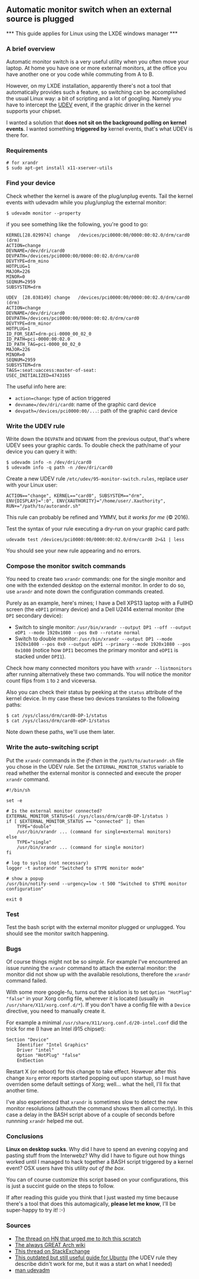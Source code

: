 ## Automatic monitor switch when an external source is plugged


*** This guide applies for Linux using the LXDE windows manager ***


### A brief overview
Automatic monitor switch is a very useful utility when you often move your laptop. At home you have one or more external monitors, at the office you have another one or you code while commuting from A to B.

However, on my LXDE installation, apparently there's not a tool that automatically provides such a feature, so switching can be accomplished the usual Linux way: a bit of scripting and a lot of googling.
Namely you have to intercept the [UDEV](https://en.wikipedia.org/wiki/Udev) event, if the graphic driver in the kernel supports your chipset.

I wanted a solution that __does not sit on the background polling on kernel events__. I wanted something __triggered by__ kernel events, that's what UDEV is there for.

### Requirements
```
# for xrandr
$ sudo apt-get install x11-xserver-utils
```

### Find your device
Check whether the kernel is aware of the plug/unplug events. Tail the kernel events with udevadm while you plug/unplug the external monitor:
```
$ udevadm monitor --property
```
if you see something like the following, you're good to go:
```
KERNEL[28.029974] change   /devices/pci0000:00/0000:00:02.0/drm/card0 (drm)
ACTION=change
DEVNAME=/dev/dri/card0
DEVPATH=/devices/pci0000:00/0000:00:02.0/drm/card0
DEVTYPE=drm_mino
HOTPLUG=1
MAJOR=226
MINOR=0
SEQNUM=2959
SUBSYSTEM=drm

UDEV  [28.038149] change   /devices/pci0000:00/0000:00:02.0/drm/card0 (drm)
ACTION=change
DEVNAME=/dev/dri/card0
DEVPATH=/devices/pci0000:00/0000:00:02.0/drm/card0
DEVTYPE=drm_minor
HOTPLUG=1
ID_FOR_SEAT=drm-pci-0000_00_02_0
ID_PATH=pci-0000:00:02.0
ID_PATH_TAG=pci-0000_00_02_0
MAJOR=226
MINOR=0
SEQNUM=2959
SUBSYSTEM=drm
TAGS=:seat:uaccess:master-of-seat:
USEC_INITIALIZED=4743165
```
The useful info here are:
- `action=change`: type of action triggered
- `devname=/dev/dri/card0`: name of the graphic card device
- `devpath=/devices/pci0000:00/...`: path of the graphic card device

### Write the UDEV rule
Write down the `DEVPATH` and `DEVNAME` from the previous output, that's where UDEV sees your graphic cards. To double check the path/name of your device you can query it with:
```
$ udevadm info -n /dev/dri/card0
$ udevadm info -q path -n /dev/dri/card0
```
Create a new UDEV rule `/etc/udev/95-monitor-switch.rules`, replace _user_ with your Linux user:
```
ACTION=="change", KERNEL=="card0", SUBSYSTEM=="drm", ENV{DISPLAY}=":0", ENV{XAUTHORITY}="/home/user/.Xauthority", RUN+="/path/to/autorandr.sh"
```
This rule can probably be refined and YMMV, but _it works for me_ (:copyright: 2016).

Test the syntax of your rule executing a dry-run on your graphic card path:
```
udevadm test /devices/pci0000:00/0000:00:02.0/drm/card0 2>&1 | less
```
You should see your new rule appearing and no errors.

### Compose the monitor switch commands
You need to create two `xrandr` commands: one for the single monitor and one with the extended desktop on the external monitor. In order to do so, use `arandr` and note down the configuration commands created.

Purely as an example, here's mines; I have a Dell XPS13 laptop with a FullHD screen (the `eDPI1` primary device) and a Dell U2414 external monitor (the `DPI` secondary device):
* Switch to single monitor: `/usr/bin/xrandr --output DP1 --off --output eDP1 --mode 1920x1080 --pos 0x0 --rotate normal`
* Switch to double monitor: `/usr/bin/xrandr --output DP1 --mode 1920x1080 --pos 0x0 --output eDP1 --primary --mode 1920x1080 --pos 0x1080` (notice how `DPI1` becomes the primary monitor and `eDPI1` is stacked under `DPI1`).

Check how many connected monitors you have with `xrandr --listmonitors` after running alternatively these two commands. You will notice the monitor count flips from `1` to `2` and viceversa.

Also you can check their status by peeking at the `status` attribute of the kernel device. In my case these two devices translates to the following paths:
```
$ cat /sys/class/drm/card0-DP-1/status
$ cat /sys/class/drm/card0-eDP-1/status
```
Note down these paths, we'll use them later.

### Write the auto-switching script
Put the `xrandr` commands in the *if-then* in the `/path/to/autorandr.sh` file you chose in the UDEV rule. Set the `EXTERNAL_MONITOR_STATUS` variable to read whether the external monitor is connected and execute the proper `xrandr` command.
```
#!/bin/sh

set -e

# Is the external monitor connected?
EXTERNAL_MONITOR_STATUS=$( /sys/class/drm/card0-DP-1/status )
if [ $EXTERNAL_MONITOR_STATUS == "connected" ]; then
	TYPE="double"
    /usr/bin/xrandr ... (command for single+external monitors)
else
    TYPE="single"
    /usr/bin/xrandr ... (command for single monitor)
fi

# log to syslog (not necessary)
logger -t autorandr "Switched to $TYPE monitor mode"

# show a popup
/usr/bin/notify-send --urgency=low -t 500 "Switched to $TYPE monitor configuration"

exit 0
```

### Test
Test the bash script with the external monitor plugged or unplugged. You should see the monitor switch happening.

### Bugs
Of course things might not be so *simple*. For example I've encountered an issue running the `xrandr` command to attach the external monitor: the monitor did not show up with the available resolutions, therefore the `xrandr` command failed.

With some more google-fu, turns out the solution is to set `Option "HotPlug" "false"` in your Xorg config file, wherever it is located (usually in `/usr/share/X11/xorg.conf.d/*`). If you don't have a config file with a `Device` directive, you need to manually create it.

For example a minimal `/usr/share/X11/xorg.conf.d/20-intel.conf` did the trick for me (I have an Intel i915 chipset):
```
Section "Device"
    Identifier "Intel Graphics"
    Driver "intel"
    Option "HotPlug" "false"
    EndSection
```
Restart X (or reboot) for this change to take effect.
However after this change `Xorg` error reports started popping out upon startup, so I must have overriden some default settings of Xorg; well... what the hell, I'll fix that another time.

I've also experienced that `xrandr` is sometimes slow to detect the new monitor resolutions (althouth the command shows them all correctly). In this case a delay in the BASH script above of a couple of seconds before runnning `xrandr` helped me out.

### Conclusions

**Linux on desktop sucks**. Why did I have to spend an evening copying and pasting stuff from the Interwebz? Why did I have to figure out how things worked until I managed to hack together a BASH script triggered by a kernel event? OSX users have this utility *out of the box*.

You can of course customize this script based on your configurations, this is just a succint guide on the steps to follow.

If after reading this guide you think that I just wasted my time because there's a tool that does this automagically, __please let me know__, I'll be super-happy to try it! :-)

### Sources

- [The thread on HN that urged me to itch this scratch](https://news.ycombinator.com/item?id=11570940)
- [The always GREAT Arch wiki](https://wiki.archlinux.org/index.php/Udev)
- [This thread on StackExchange](http://unix.stackexchange.com/questions/4489/a-tool-for-automatically-applying-randr-configuration-when-external-display-is-pl/13917)
- [This outdated but still useful guide for Ubuntu](https://help.ubuntu.com/community/DynamicMultiMonitor) (the UDEV rule they describe didn't work for me, but it was a start on what I needed)
- [man udevadm](http://linux.die.net/man/8/udevadm)
